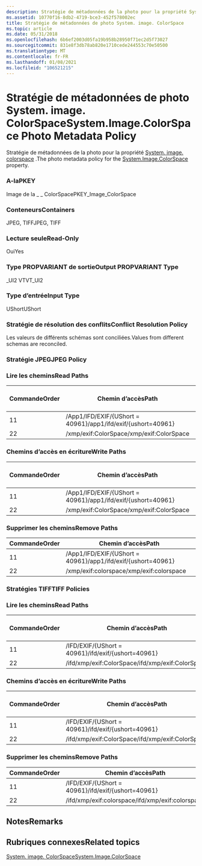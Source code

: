 ```yaml
---
description: Stratégie de métadonnées de la photo pour la propriété System. image. ColorSpace.
ms.assetid: 10770f16-8db2-4719-bce3-452f578002ec
title: Stratégie de métadonnées de photo System. image. ColorSpace
ms.topic: article
ms.date: 05/31/2018
ms.openlocfilehash: 6b6ef2003d05fa19b958b28950f71ec2d5f73027
ms.sourcegitcommit: 831e8f3db78ab820e1710cede244553c70e50500
ms.translationtype: MT
ms.contentlocale: fr-FR
ms.lasthandoff: 01/08/2021
ms.locfileid: "106521215"
---
```

# <a name="systemimagecolorspace-photo-metadata-policy"></a><span data-ttu-id="2c2d1-103">Stratégie de métadonnées de photo System. image. ColorSpace</span><span class="sxs-lookup"><span data-stu-id="2c2d1-103">System.Image.ColorSpace Photo Metadata Policy</span></span>

<span data-ttu-id="2c2d1-104">Stratégie de métadonnées de la photo pour la propriété [System. image. colorspace](../properties/props-system-image-colorspace.md) .</span><span class="sxs-lookup"><span data-stu-id="2c2d1-104">The photo metadata policy for the [System.Image.ColorSpace](../properties/props-system-image-colorspace.md) property.</span></span>

### <a name="pkey"></a><span data-ttu-id="2c2d1-105">A-la</span><span class="sxs-lookup"><span data-stu-id="2c2d1-105">PKEY</span></span>

<span data-ttu-id="2c2d1-106">Image de la \_ \_ ColorSpace</span><span class="sxs-lookup"><span data-stu-id="2c2d1-106">PKEY\_Image\_ColorSpace</span></span>

### <a name="containers"></a><span data-ttu-id="2c2d1-107">Conteneurs</span><span class="sxs-lookup"><span data-stu-id="2c2d1-107">Containers</span></span>

<span data-ttu-id="2c2d1-108">JPEG, TIFF</span><span class="sxs-lookup"><span data-stu-id="2c2d1-108">JPEG, TIFF</span></span>

### <a name="read-only"></a><span data-ttu-id="2c2d1-109">Lecture seule</span><span class="sxs-lookup"><span data-stu-id="2c2d1-109">Read-Only</span></span>

<span data-ttu-id="2c2d1-110">Oui</span><span class="sxs-lookup"><span data-stu-id="2c2d1-110">Yes</span></span>

### <a name="output-propvariant-type"></a><span data-ttu-id="2c2d1-111">Type PROPVARIANT de sortie</span><span class="sxs-lookup"><span data-stu-id="2c2d1-111">Output PROPVARIANT Type</span></span>

<span data-ttu-id="2c2d1-112">\_UI2 VT</span><span class="sxs-lookup"><span data-stu-id="2c2d1-112">VT\_UI2</span></span>

### <a name="input-type"></a><span data-ttu-id="2c2d1-113">Type d’entrée</span><span class="sxs-lookup"><span data-stu-id="2c2d1-113">Input Type</span></span>

<span data-ttu-id="2c2d1-114">UShort</span><span class="sxs-lookup"><span data-stu-id="2c2d1-114">UShort</span></span>

### <a name="conflict-resolution-policy"></a><span data-ttu-id="2c2d1-115">Stratégie de résolution des conflits</span><span class="sxs-lookup"><span data-stu-id="2c2d1-115">Conflict Resolution Policy</span></span>

<span data-ttu-id="2c2d1-116">Les valeurs de différents schémas sont conciliées.</span><span class="sxs-lookup"><span data-stu-id="2c2d1-116">Values from different schemas are reconciled.</span></span>

### <a name="jpeg-policy"></a><span data-ttu-id="2c2d1-117">Stratégie JPEG</span><span class="sxs-lookup"><span data-stu-id="2c2d1-117">JPEG Policy</span></span>

### <a name="read-paths"></a><span data-ttu-id="2c2d1-118">Lire les chemins</span><span class="sxs-lookup"><span data-stu-id="2c2d1-118">Read Paths</span></span>



| <span data-ttu-id="2c2d1-119">Commande</span><span class="sxs-lookup"><span data-stu-id="2c2d1-119">Order</span></span> | <span data-ttu-id="2c2d1-120">Chemin d’accès</span><span class="sxs-lookup"><span data-stu-id="2c2d1-120">Path</span></span>                          | <span data-ttu-id="2c2d1-121">Format de disque</span><span class="sxs-lookup"><span data-stu-id="2c2d1-121">Disk Format</span></span> |
|-------|-------------------------------|-------------|
| <span data-ttu-id="2c2d1-122">1</span><span class="sxs-lookup"><span data-stu-id="2c2d1-122">1</span></span>     | <span data-ttu-id="2c2d1-123">/App1/IFD/EXIF/{UShort = 40961}</span><span class="sxs-lookup"><span data-stu-id="2c2d1-123">/app1/ifd/exif/{ushort=40961}</span></span> | <span data-ttu-id="2c2d1-124">ushort</span><span class="sxs-lookup"><span data-stu-id="2c2d1-124">ushort</span></span>      |
| <span data-ttu-id="2c2d1-125">2</span><span class="sxs-lookup"><span data-stu-id="2c2d1-125">2</span></span>     | <span data-ttu-id="2c2d1-126">/xmp/exif:ColorSpace</span><span class="sxs-lookup"><span data-stu-id="2c2d1-126">/xmp/exif:ColorSpace</span></span>          | <span data-ttu-id="2c2d1-127">unicode</span><span class="sxs-lookup"><span data-stu-id="2c2d1-127">unicode</span></span>     |



 

### <a name="write-paths"></a><span data-ttu-id="2c2d1-128">Chemins d’accès en écriture</span><span class="sxs-lookup"><span data-stu-id="2c2d1-128">Write Paths</span></span>



| <span data-ttu-id="2c2d1-129">Commande</span><span class="sxs-lookup"><span data-stu-id="2c2d1-129">Order</span></span> | <span data-ttu-id="2c2d1-130">Chemin d’accès</span><span class="sxs-lookup"><span data-stu-id="2c2d1-130">Path</span></span>                          | <span data-ttu-id="2c2d1-131">Format de disque</span><span class="sxs-lookup"><span data-stu-id="2c2d1-131">Disk Format</span></span> |
|-------|-------------------------------|-------------|
| <span data-ttu-id="2c2d1-132">1</span><span class="sxs-lookup"><span data-stu-id="2c2d1-132">1</span></span>     | <span data-ttu-id="2c2d1-133">/App1/IFD/EXIF/{UShort = 40961}</span><span class="sxs-lookup"><span data-stu-id="2c2d1-133">/app1/ifd/exif/{ushort=40961}</span></span> | <span data-ttu-id="2c2d1-134">ushort</span><span class="sxs-lookup"><span data-stu-id="2c2d1-134">ushort</span></span>      |
| <span data-ttu-id="2c2d1-135">2</span><span class="sxs-lookup"><span data-stu-id="2c2d1-135">2</span></span>     | <span data-ttu-id="2c2d1-136">/xmp/exif:ColorSpace</span><span class="sxs-lookup"><span data-stu-id="2c2d1-136">/xmp/exif:ColorSpace</span></span>          | <span data-ttu-id="2c2d1-137">unicode</span><span class="sxs-lookup"><span data-stu-id="2c2d1-137">unicode</span></span>     |



 

### <a name="remove-paths"></a><span data-ttu-id="2c2d1-138">Supprimer les chemins</span><span class="sxs-lookup"><span data-stu-id="2c2d1-138">Remove Paths</span></span>



| <span data-ttu-id="2c2d1-139">Commande</span><span class="sxs-lookup"><span data-stu-id="2c2d1-139">Order</span></span> | <span data-ttu-id="2c2d1-140">Chemin d’accès</span><span class="sxs-lookup"><span data-stu-id="2c2d1-140">Path</span></span>                          |
|-------|-------------------------------|
| <span data-ttu-id="2c2d1-141">1</span><span class="sxs-lookup"><span data-stu-id="2c2d1-141">1</span></span>     | <span data-ttu-id="2c2d1-142">/App1/IFD/EXIF/{UShort = 40961}</span><span class="sxs-lookup"><span data-stu-id="2c2d1-142">/app1/ifd/exif/{ushort=40961}</span></span> |
| <span data-ttu-id="2c2d1-143">2</span><span class="sxs-lookup"><span data-stu-id="2c2d1-143">2</span></span>     | <span data-ttu-id="2c2d1-144">/xmp/exif:colorspace</span><span class="sxs-lookup"><span data-stu-id="2c2d1-144">/xmp/exif:colorspace</span></span>          |



 

### <a name="tiff-policies"></a><span data-ttu-id="2c2d1-145">Stratégies TIFF</span><span class="sxs-lookup"><span data-stu-id="2c2d1-145">TIFF Policies</span></span>

### <a name="read-paths"></a><span data-ttu-id="2c2d1-146">Lire les chemins</span><span class="sxs-lookup"><span data-stu-id="2c2d1-146">Read Paths</span></span>



| <span data-ttu-id="2c2d1-147">Commande</span><span class="sxs-lookup"><span data-stu-id="2c2d1-147">Order</span></span> | <span data-ttu-id="2c2d1-148">Chemin d’accès</span><span class="sxs-lookup"><span data-stu-id="2c2d1-148">Path</span></span>                     | <span data-ttu-id="2c2d1-149">Format de disque</span><span class="sxs-lookup"><span data-stu-id="2c2d1-149">Disk Format</span></span> |
|-------|--------------------------|-------------|
| <span data-ttu-id="2c2d1-150">1</span><span class="sxs-lookup"><span data-stu-id="2c2d1-150">1</span></span>     | <span data-ttu-id="2c2d1-151">/IFD/EXIF/{UShort = 40961}</span><span class="sxs-lookup"><span data-stu-id="2c2d1-151">/ifd/exif/{ushort=40961}</span></span> | <span data-ttu-id="2c2d1-152">ushort</span><span class="sxs-lookup"><span data-stu-id="2c2d1-152">ushort</span></span>      |
| <span data-ttu-id="2c2d1-153">2</span><span class="sxs-lookup"><span data-stu-id="2c2d1-153">2</span></span>     | <span data-ttu-id="2c2d1-154">/ifd/xmp/exif:ColorSpace</span><span class="sxs-lookup"><span data-stu-id="2c2d1-154">/ifd/xmp/exif:ColorSpace</span></span> | <span data-ttu-id="2c2d1-155">unicode</span><span class="sxs-lookup"><span data-stu-id="2c2d1-155">unicode</span></span>     |



 

### <a name="write-paths"></a><span data-ttu-id="2c2d1-156">Chemins d’accès en écriture</span><span class="sxs-lookup"><span data-stu-id="2c2d1-156">Write Paths</span></span>



| <span data-ttu-id="2c2d1-157">Commande</span><span class="sxs-lookup"><span data-stu-id="2c2d1-157">Order</span></span> | <span data-ttu-id="2c2d1-158">Chemin d’accès</span><span class="sxs-lookup"><span data-stu-id="2c2d1-158">Path</span></span>                     | <span data-ttu-id="2c2d1-159">Format de disque</span><span class="sxs-lookup"><span data-stu-id="2c2d1-159">Disk Format</span></span> |
|-------|--------------------------|-------------|
| <span data-ttu-id="2c2d1-160">1</span><span class="sxs-lookup"><span data-stu-id="2c2d1-160">1</span></span>     | <span data-ttu-id="2c2d1-161">/IFD/EXIF/{UShort = 40961}</span><span class="sxs-lookup"><span data-stu-id="2c2d1-161">/ifd/exif/{ushort=40961}</span></span> | <span data-ttu-id="2c2d1-162">ushort</span><span class="sxs-lookup"><span data-stu-id="2c2d1-162">ushort</span></span>      |
| <span data-ttu-id="2c2d1-163">2</span><span class="sxs-lookup"><span data-stu-id="2c2d1-163">2</span></span>     | <span data-ttu-id="2c2d1-164">/ifd/xmp/exif:ColorSpace</span><span class="sxs-lookup"><span data-stu-id="2c2d1-164">/ifd/xmp/exif:ColorSpace</span></span> | <span data-ttu-id="2c2d1-165">unicode</span><span class="sxs-lookup"><span data-stu-id="2c2d1-165">unicode</span></span>     |



 

### <a name="remove-paths"></a><span data-ttu-id="2c2d1-166">Supprimer les chemins</span><span class="sxs-lookup"><span data-stu-id="2c2d1-166">Remove Paths</span></span>



| <span data-ttu-id="2c2d1-167">Commande</span><span class="sxs-lookup"><span data-stu-id="2c2d1-167">Order</span></span> | <span data-ttu-id="2c2d1-168">Chemin d’accès</span><span class="sxs-lookup"><span data-stu-id="2c2d1-168">Path</span></span>                     |
|-------|--------------------------|
| <span data-ttu-id="2c2d1-169">1</span><span class="sxs-lookup"><span data-stu-id="2c2d1-169">1</span></span>     | <span data-ttu-id="2c2d1-170">/IFD/EXIF/{UShort = 40961}</span><span class="sxs-lookup"><span data-stu-id="2c2d1-170">/ifd/exif/{ushort=40961}</span></span> |
| <span data-ttu-id="2c2d1-171">2</span><span class="sxs-lookup"><span data-stu-id="2c2d1-171">2</span></span>     | <span data-ttu-id="2c2d1-172">/ifd/xmp/exif:colorspace</span><span class="sxs-lookup"><span data-stu-id="2c2d1-172">/ifd/xmp/exif:colorspace</span></span> |



 

## <a name="remarks"></a><span data-ttu-id="2c2d1-173">Notes</span><span class="sxs-lookup"><span data-stu-id="2c2d1-173">Remarks</span></span>

## <a name="related-topics"></a><span data-ttu-id="2c2d1-174">Rubriques connexes</span><span class="sxs-lookup"><span data-stu-id="2c2d1-174">Related topics</span></span>

<dl> <dt>

[<span data-ttu-id="2c2d1-175">System. image. ColorSpace</span><span class="sxs-lookup"><span data-stu-id="2c2d1-175">System.Image.ColorSpace</span></span>](../properties/props-system-image-colorspace.md)
</dt> </dl>

 

 

